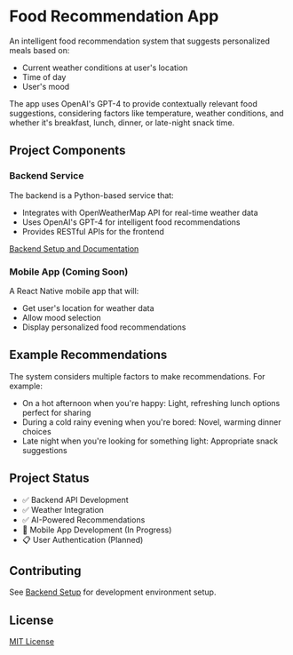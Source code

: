 # Food Recommendation App

An intelligent food recommendation system that suggests personalized meals based on:
- Current weather conditions at user's location
- Time of day
- User's mood

The app uses OpenAI's GPT-4 to provide contextually relevant food suggestions, considering factors like temperature, weather conditions, and whether it's breakfast, lunch, dinner, or late-night snack time.

## Project Components

### Backend Service
The backend is a Python-based service that:
- Integrates with OpenWeatherMap API for real-time weather data
- Uses OpenAI's GPT-4 for intelligent food recommendations
- Provides RESTful APIs for the frontend

[Backend Setup and Documentation](backend/README.md)

### Mobile App (Coming Soon)
A React Native mobile app that will:
- Get user's location for weather data
- Allow mood selection
- Display personalized food recommendations

## Example Recommendations

The system considers multiple factors to make recommendations. For example:
- On a hot afternoon when you're happy: Light, refreshing lunch options perfect for sharing
- During a cold rainy evening when you're bored: Novel, warming dinner choices
- Late night when you're looking for something light: Appropriate snack suggestions

## Project Status
- ✅ Backend API Development
- ✅ Weather Integration
- ✅ AI-Powered Recommendations
- 🚧 Mobile App Development (In Progress)
- 📋 User Authentication (Planned)

## Contributing
See [Backend Setup](backend/README.md) for development environment setup.

## License
[MIT License](LICENSE) 